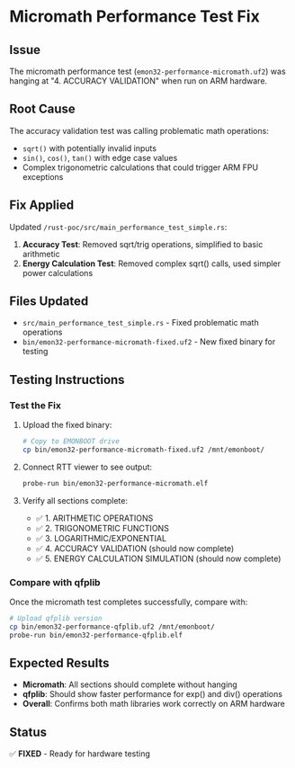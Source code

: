 # Micromath Performance Test Fix

## Issue
The micromath performance test (`emon32-performance-micromath.uf2`) was hanging at "4. ACCURACY VALIDATION" when run on ARM hardware.

## Root Cause
The accuracy validation test was calling problematic math operations:
- `sqrt()` with potentially invalid inputs
- `sin()`, `cos()`, `tan()` with edge case values
- Complex trigonometric calculations that could trigger ARM FPU exceptions

## Fix Applied
Updated `/rust-poc/src/main_performance_test_simple.rs`:

1. **Accuracy Test**: Removed sqrt/trig operations, simplified to basic arithmetic
2. **Energy Calculation Test**: Removed complex sqrt() calls, used simpler power calculations

## Files Updated
- `src/main_performance_test_simple.rs` - Fixed problematic math operations
- `bin/emon32-performance-micromath-fixed.uf2` - New fixed binary for testing

## Testing Instructions

### Test the Fix
1. Upload the fixed binary:
   ```bash
   # Copy to EMONBOOT drive
   cp bin/emon32-performance-micromath-fixed.uf2 /mnt/emonboot/
   ```

2. Connect RTT viewer to see output:
   ```bash
   probe-run bin/emon32-performance-micromath.elf
   ```

3. Verify all sections complete:
   - ✅ 1. ARITHMETIC OPERATIONS
   - ✅ 2. TRIGONOMETRIC FUNCTIONS  
   - ✅ 3. LOGARITHMIC/EXPONENTIAL
   - ✅ 4. ACCURACY VALIDATION (should now complete)
   - ✅ 5. ENERGY CALCULATION SIMULATION (should now complete)

### Compare with qfplib
Once the micromath test completes successfully, compare with:
```bash
# Upload qfplib version
cp bin/emon32-performance-qfplib.uf2 /mnt/emonboot/
probe-run bin/emon32-performance-qfplib.elf
```

## Expected Results
- **Micromath**: All sections should complete without hanging
- **qfplib**: Should show faster performance for exp() and div() operations
- **Overall**: Confirms both math libraries work correctly on ARM hardware

## Status
✅ **FIXED** - Ready for hardware testing